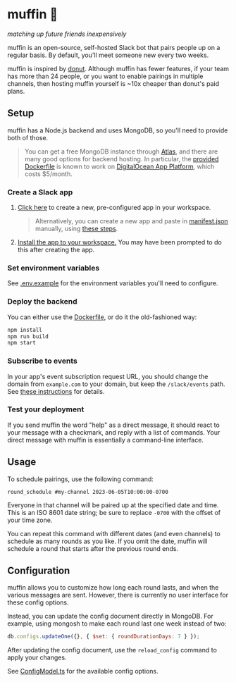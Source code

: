 # muffin 🧁

_matching up future friends inexpensively_

muffin is an open-source, self-hosted Slack bot that pairs people up on a regular basis. By default, you'll meet someone new every two weeks.

muffin is inspired by [donut](https://www.donut.com/). Although muffin has fewer features, if your team has more than 24 people, or you want to enable pairings in multiple channels, then hosting muffin yourself is ~10x cheaper than donut's paid plans.

## Setup

muffin has a Node.js backend and uses MongoDB, so you'll need to provide both of those.

> You can get a free MongoDB instance through [Atlas](https://www.mongodb.com/atlas/database), and there are many good options for backend hosting. In particular, the [provided Dockerfile](Dockerfile) is known to work on [DigitalOcean App Platform](https://www.digitalocean.com/products/app-platform), which costs $5/month.

### Create a Slack app

1. [Click here](https://api.slack.com/apps?new_app=1&manifest_json=%7B%22display_information%22%3A%7B%22name%22%3A%22muffin%22%2C%22description%22%3A%22matching%20up%20future%20friends%20inexpensively%22%2C%22background_color%22%3A%22%5Cu0023774400%22%7D%2C%22features%22%3A%7B%22bot_user%22%3A%7B%22display_name%22%3A%22muffin%22%2C%22always_online%22%3Afalse%7D%7D%2C%22oauth_config%22%3A%7B%22scopes%22%3A%7B%22bot%22%3A%5B%22app_mentions%3Aread%22%2C%22channels%3Aread%22%2C%22chat%3Awrite%22%2C%22groups%3Aread%22%2C%22im%3Ahistory%22%2C%22im%3Aread%22%2C%22im%3Awrite%22%2C%22mpim%3Aread%22%2C%22mpim%3Awrite%22%2C%22reactions%3Awrite%22%2C%22users%3Aread%22%2C%22reactions%3Aread%22%5D%7D%7D%2C%22settings%22%3A%7B%22event_subscriptions%22%3A%7B%22request_url%22%3A%22https%3A%2F%2Fexample.com%2Fslack%2Fevents%22%2C%22bot_events%22%3A%5B%22app_mention%22%2C%22message.im%22%2C%22reaction_added%22%2C%22reaction_removed%22%5D%7D%2C%22org_deploy_enabled%22%3Afalse%2C%22socket_mode_enabled%22%3Afalse%2C%22token_rotation_enabled%22%3Afalse%7D%7D) to create a new, pre-configured app in your workspace.

   > Alternatively, you can create a new app and paste in [manifest.json](manifest.json) manually, using [these steps](https://api.slack.com/reference/manifests#creating_apps).

1. [Install the app to your workspace.](https://api.slack.com/start/distributing#single_workspace_apps) You may have been prompted to do this after creating the app.

### Set environment variables

See [.env.example](.env.example) for the environment variables you'll need to configure.

### Deploy the backend

You can either use the [Dockerfile](Dockerfile), or do it the old-fashioned way:

```sh
npm install
npm run build
npm start
```

### Subscribe to events

In your app's event subscription request URL, you should change the domain from `example.com` to your domain, but keep the `/slack/events` path. See [these instructions](https://api.slack.com/apis/connections/events-api#subscribing) for details.

### Test your deployment

If you send muffin the word "help" as a direct message, it should react to your message with a checkmark, and reply with a list of commands. Your direct message with muffin is essentially a command-line interface.

## Usage

To schedule pairings, use the following command:

```
round_schedule #my-channel 2023-06-05T10:00:00-0700
```

Everyone in that channel will be paired up at the specified date and time. This is an ISO 8601 date string; be sure to replace `-0700` with the offset of your time zone.

You can repeat this command with different dates (and even channels) to schedule as many rounds as you like. If you omit the date, muffin will schedule a round that starts after the previous round ends.

## Configuration

muffin allows you to customize how long each round lasts, and when the various
messages are sent. However, there is currently no user interface for these config options.

Instead, you can update the config document directly in MongoDB. For example, using mongosh to make each round last one week instead of two:

```js
db.configs.updateOne({}, { $set: { roundDurationDays: 7 } });
```

After updating the config document, use the `reload_config` command to apply your changes.

See [ConfigModel.ts](src/models/ConfigModel.ts) for the available config options.
